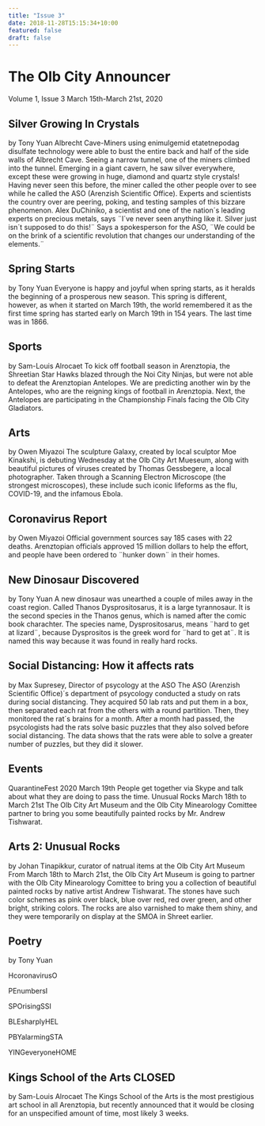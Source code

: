 ```yaml
---
title: "Issue 3"
date: 2018-11-28T15:15:34+10:00
featured: false
draft: false
---
```



# The Olb City Announcer
Volume 1, Issue 3
March 15th-March 21st, 2020
## Silver Growing In Crystals
by Tony Yuan
Albrecht Cave-Miners using enimulgemid etatetnepodag disulfate technology were able to bust the entire back and half of the side walls of Albrecht Cave. Seeing a narrow tunnel, one of the miners climbed into the tunnel. Emerging in a giant cavern, he saw silver everywhere, except these were growing in huge, diamond and quartz style crystals! Having never seen this before, the miner called the other people over to see while he called the ASO (Arenzish Scientific Office). Experts and scientists the country over are peering, poking, and testing samples of this bizzare phenomenon. Alex DuChiniko, a scientist and one of the nation´s leading experts on precious metals, says ¨I´ve never seen anything like it. Silver just isn´t supposed to do this!¨ Says a spokesperson for the ASO, ¨We could be on the brink of a scientific revolution that changes our understanding of the elements.¨
## Spring Starts
by Tony Yuan
Everyone is happy and joyful when spring starts, as it heralds the beginning of a prosperous new season. This spring is different, however, as when it started on March 19th, the world remembered it as the first time spring has started early on March 19th in 154 years. The last time was in 1866.
## Sports 
by Sam-Louis Alrocaet
To kick off football season in Arenztopia, the Shreetian Star Hawks blazed through the Noi City Ninjas, but were not able to defeat the Arenztopian Antelopes. We are predicting another win by the Antelopes, who are the reigning kings of football in Arenztopia. Next, the Antelopes are participating in the Championship Finals facing the Olb City Gladiators.
## Arts
by Owen Miyazoi
The sculpture Galaxy, created by local sculptor Moe Kinakshi, is debuting Wednesday at the Olb City Art Mueseum, along with beautiful pictures of viruses created by Thomas Gessbegere, a local photographer. Taken through a Scanning Electron Microscope (the strongest microscopes), these include such iconic lifeforms as the flu, COVID-19, and the infamous Ebola.
## Coronavirus Report
by Owen Miyazoi
Official government sources say 185 cases with 22 deaths. Arenztopian officials approved 15 million dollars to help the effort, and people have been ordered to ¨hunker down¨ in their homes.
## New Dinosaur Discovered
by Tony Yuan
A new dinosaur was unearthed a couple of miles away in the coast region. Called Thanos Dysprositosarus, it is a large tyrannosaur. It is the second species in the Thanos genus, which is named after the comic book charachter. The species name, Dysprositosarus, means ¨hard to get at lizard¨, because Dysprositos is the greek word for ¨hard to get at¨. It is named this way because it was found in really hard rocks.
## Social Distancing: How it affects rats
by Max Supresey, Director of psycology at the ASO
The ASO (Arenzish Scientific Office)´s department of psycology conducted a study on rats during social distancing. They acquired 50 lab rats and put them in a box, then separated each rat from the others with a round partition. Then, they monitored the rat´s brains for a month. After a month had passed, the psycologists had the rats solve basic puzzles that they also solved before social distancing. The data shows that the rats were able to solve a greater number of puzzles, but they did it slower.
## Events
QuarantineFest 2020
March 19th
People get together via Skype and talk about what they are doing to pass the time.
Unusual Rocks
March 18th to March 21st
The Olb City Art Museum and the Olb City Minearology Comittee partner to bring you some beautifully painted rocks by Mr. Andrew Tishwarat.
## Arts 2: Unusual Rocks
by Johan Tinapikkur, curator of natrual items at the Olb City Art Museum
From March 18th to March 21st, the Olb City Art Museum is going to partner with the Olb City Minearology Comittee to bring you a collection of beautiful painted rocks by native artist Andrew Tishwarat. The stones have such color schemes as pink over black, blue over red, red over green, and other bright, striking colors. The rocks are also varnished to make them shiny, and they were temporarily on display at the SMOA in Shreet earlier.
## Poetry
by Tony Yuan

HcoronavirusO

PEnumbersI

SPOrisingSSI

BLEsharplyHEL

PBYalarmingSTA

YINGeveryoneHOME

## Kings School of the Arts CLOSED
by Sam-Louis Alrocaet
The Kings School of the Arts is the most prestigious art school in all Arenztopia, but recently announced that it would be closing for an unspecified amount of time, most likely 3 weeks.












